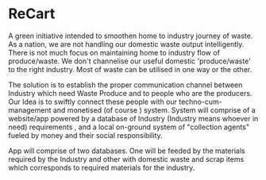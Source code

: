 # ReCart
A green initiative intended to smoothen home to industry journey of waste.
As a nation, we are not handling our domestic waste output intelligently. There is not much focus on maintaining home to industry flow of produce/waste. We don't channelise our useful domestic 'produce/waste' to the right industry.
Most of waste can be utilised in one way or the other.

The solution is to establish the proper communication channel between Industry which need Waste Produce and to people who are the producers. Our Idea is to swiftly connect these people with our techno-cum-management and monetised (of course ) system.
      System will comprise of a website/app powered by a database of Industry (Industry means whoever in need) requirements , and a local on-ground system of "collection agents" fueled by money and their social responsibility.

App will comprise of two databases. One will be feeded by the materials required by the Industry and other with domestic waste and scrap items which corresponds to required materials for the industry. 
